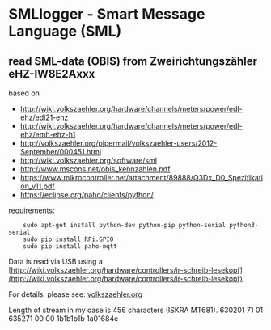 # SMLlogger - Smart Message Language (SML)
## read SML-data (OBIS) from Zweirichtungszähler eHZ-IW8E2Axxx


based on 
- http://wiki.volkszaehler.org/hardware/channels/meters/power/edl-ehz/edl21-ehz
- http://wiki.volkszaehler.org/hardware/channels/meters/power/edl-ehz/emh-ehz-h1
- http://volkszaehler.org/pipermail/volkszaehler-users/2012-September/000451.html
- http://wiki.volkszaehler.org/software/sml
- http://www.mscons.net/obis_kennzahlen.pdf
- https://www.mikrocontroller.net/attachment/89888/Q3Dx_D0_Spezifikation_v11.pdf
- https://eclipse.org/paho/clients/python/ 

requirements:
```
    sudo apt-get install python-dev python-pip python-serial python3-serial 
    sudo pip install RPi.GPIO
    sudo pip install paho-mqtt
```
Data is read via USB using a [http://wiki.volkszaehler.org/hardware/controllers/ir-schreib-lesekopf](http://wiki.volkszaehler.org/hardware/controllers/ir-schreib-lesekopf)

For details, please see: [volkszaehler.org](http://wiki.volkszaehler.org/hardware/channels/meters/power/edl-ehz/emh-ehz-h1)

Length of stream in my case is 456 characters (ISKRA MT681).
         630201
         71 
           01
       635271
     00
     00
     1b1b1b1b
     1a01684c 


